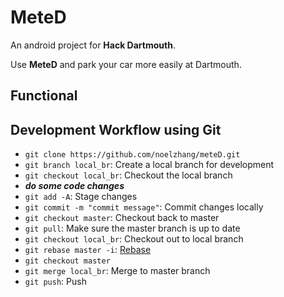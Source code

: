 # MeteD
An android project for **Hack Dartmouth**.

Use **MeteD** and park your car more easily at Dartmouth.

## Functional

## Development Workflow using Git
* `git clone https://github.com/noelzhang/meteD.git`
* `git branch local_br`: Create a local branch for development
* `git checkout local_br`: Checkout the local branch
* **_do some code changes_**
* `git add -A`: Stage changes
* `git commit -m "commit message"`: Commit changes locally
* `git checkout master`: Checkout back to master
* `git pull`: Make sure the master branch is up to date
* `git checkout local_br`: Checkout out to local branch
* `git rebase master -i`: [Rebase](https://git-scm.com/docs/git-rebase)
* `git checkout master`
* `git merge local_br`: Merge to master branch
* `git push`: Push
